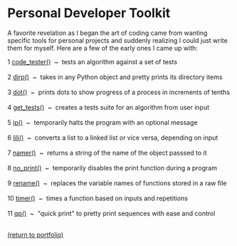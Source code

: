 # Personal Developer Toolkit

A favorite revelation as I began the art of coding came from wanting specific tools for personal projects and suddenly realizing I could just write them for myself. Here are a few of the early ones I came up with:

1 [code_tester()](/code_folder/code_tester.md)&nbsp;&nbsp;\~&nbsp;&nbsp;tests an algorithm against a set of tests<br><br>
2 [dirp()](/code_folder/dirp.md)&nbsp;&nbsp;\~&nbsp;&nbsp;takes in any Python object and pretty prints its directory items<br><br>
3 [dot()](/code_folder/dot.md)&nbsp;&nbsp;\~&nbsp;&nbsp;prints dots to show progress of a process in increments of tenths<br><br>
4 [get_tests()](/code_folder/get_tests.md)&nbsp;&nbsp;\~&nbsp;&nbsp;creates a tests suite for an algorithm from user input<br><br>
5 [ip()](/code_folder/ip.md)&nbsp;&nbsp;\~&nbsp;&nbsp;temporarily halts the program with an optional message<br><br>
6 [lili()](/code_folder/lili.md)&nbsp;&nbsp;\~&nbsp;&nbsp;converts a list to a linked list or vice versa, depending on input<br><br>
7 [namer()](/code_folder/namer.md)&nbsp;&nbsp;\~&nbsp;&nbsp;returns a string of the name of the object passsed to it<br><br>
8 [no_print()](/code_folder/no_print.md)&nbsp;&nbsp;\~&nbsp;&nbsp;temporarily disables the print function during a program<br><br>
9 [rename()](/code_folder/rename.md)&nbsp;&nbsp;\~&nbsp;&nbsp;replaces the variable names of functions stored in a raw file<br><br>
10 [timer()](/code_folder/timer.md)&nbsp;&nbsp;\~&nbsp;&nbsp;times a function based on inputs and repetitions<br><br>
11 [qp()](/code_folder/qlp.md)&nbsp;&nbsp;\~&nbsp;&nbsp;"quick print" to pretty print sequences with ease and control<br><br>


<!-- dot could become a generator object -->

<!--
01234567890123456789012345678901234567890123456789012345678901234567890123456  67
7 dot()  ~  prints dots to show progress of a process in increments of tenths
-->
<a href="https://rowcased.github.io/">(return to portfolio)</a>
